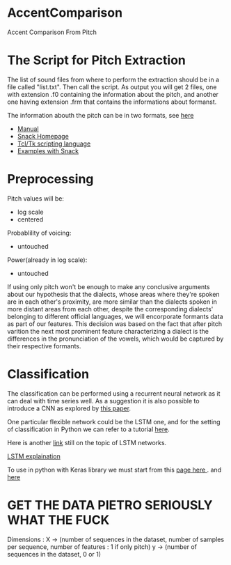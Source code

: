 # AccentComparison
Accent Comparison From Pitch


# The Script for Pitch Extraction

The list of sound files from where to perform the extraction should be in a file called "list.txt".
Then call the script. As output you will get 2 files, one with extension .f0 containing the information about the pitch, and another one having extension .frm that contains the informations about formanst.

The information abouth the pitch can be in two formats, see [here](http://www.speech.kth.se/snack/man/snack2.2/tcl-man.html#spitch)


 - [Manual](http://www.speech.kth.se/snack/man/snack2.2/tcl-man.html)
 - [Snack Homepage](http://www.speech.kth.se/snack/)
 - [Tcl/Tk scripting language](https://www.tcl.tk/software/tcltk/)
 - [Examples with Snack](https://www.speech.kth.se/snack/tutorial.html#gettingstarted)

# Preprocessing

Pitch values will be:
 - log scale
 - centered

Probablility of voicing:
 - untouched
 
Power(already in log scale):
 - untouched

If using only pitch won't be enough to make any conclusive arguments about our hypothesis that the dialects, whose areas where they're spoken are in each other's proximity, are more similar than the dialects spoken in more distant areas from each other, despite the corresponding dialects' belonging to different official languages, we will encorporate formants data as part of our features. This decision was based on the fact that after pitch varition the next most prominent feature characterizing a dialect is the differences in the pronunciation of the vowels, which would be captured by their respective formants.

# Classification

The classification can be performed using a recurrent neural network as it can deal with time series well. As a suggestion it is also possible to introduce a CNN as explored by [this paper](https://ieeexplore.ieee.org/document/8141873).

One particular flexible network could be the LSTM one, and for the setting of classification in Python we can refer to a tutorial [here](https://machinelearningmastery.com/sequence-classification-lstm-recurrent-neural-networks-python-keras/). 

Here is another [link](https://datascience.stackexchange.com/questions/32341/what-is-the-best-method-for-classification-of-time-series-datashould-i-use-lstm) still on the topic of LSTM networks.

[LSTM explaination](http://colah.github.io/posts/2015-08-Understanding-LSTMs/)

To use in python with Keras library we must start from this [page here ](https://keras.io/getting-started/sequential-model-guide/).
and [here](https://keras.io/layers/recurrent/)



# GET THE DATA PIETRO SERIOUSLY WHAT THE FUCK

Dimensions : 
X -> (number of sequences in the dataset, number of samples per sequence, number of features : 1 if only pitch)
y -> (number of sequences in the dataset, 0 or 1)
